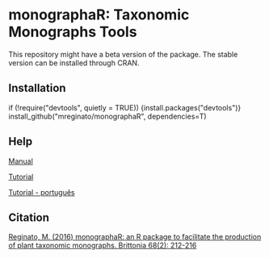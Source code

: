 # monographaR: Taxonomic Monographs Tools

This repository might have a beta version of the package. The stable version can be installed through CRAN.

## Installation

if (!require("devtools", quietly = TRUE)) {install.packages("devtools")}   
install_github("mreginato/monographaR", dependencies=T)

## Help

[Manual](https://cran.r-project.org/web/packages/monographaR/monographaR.pdf)  

[Tutorial](https://cran.r-project.org/web/packages/monographaR/vignettes/tutorial.html)  

[Tutorial - português](https://github.com/mreginato/Mini-curso_monographaR)  


## Citation

[Reginato, M. (2016) monographaR: an R package to facilitate the production of plant taxonomic monographs. Brittonia 68(2): 212-216](https://link.springer.com/article/10.1007/s12228-015-9407-z)



